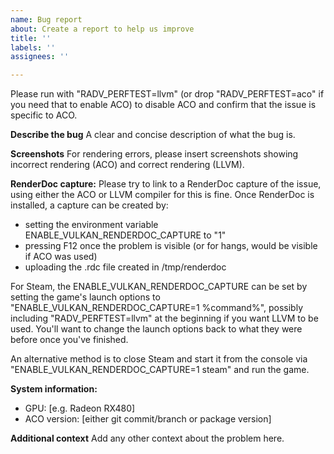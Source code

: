 ```yaml
---
name: Bug report
about: Create a report to help us improve
title: ''
labels: ''
assignees: ''

---
```


Please run with "RADV_PERFTEST=llvm" (or drop "RADV_PERFTEST=aco" if you need that to enable ACO) to disable ACO and confirm that the issue is specific to ACO.

**Describe the bug**
A clear and concise description of what the bug is.

**Screenshots**
For rendering errors, please insert screenshots showing incorrect rendering (ACO) and correct rendering (LLVM).

**RenderDoc capture:**
Please try to link to a RenderDoc capture of the issue, using either the ACO or LLVM compiler for this is fine. Once RenderDoc is installed, a capture can be created by:

- setting the environment variable ENABLE_VULKAN_RENDERDOC_CAPTURE to "1"
- pressing F12 once the problem is visible (or for hangs, would be visible if ACO was used)
- uploading the .rdc file created in /tmp/renderdoc

For Steam, the ENABLE_VULKAN_RENDERDOC_CAPTURE can be set by setting the game's launch options to "ENABLE_VULKAN_RENDERDOC_CAPTURE=1 %command%", possibly including "RADV_PERFTEST=llvm" at the beginning if you want LLVM to be used. You'll want to change the launch options back to what they were before once you've finished.

An alternative method is to close Steam and start it from the console via "ENABLE_VULKAN_RENDERDOC_CAPTURE=1 steam" and run the game.

**System information:**
 - GPU: [e.g. Radeon RX480]
 - ACO version: [either git commit/branch or package version]

**Additional context**
Add any other context about the problem here.
